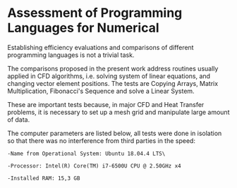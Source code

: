 # Assessment of Programming Languages for Numerical
Establishing efficiency evaluations and comparisons of different programming languages is not a trivial task.

The comparisons proposed in the present work address routines usually applied in CFD algorithms, i.e. solving system of linear equations, and changing vector element positions. The tests are Copying Arrays, Matrix Multiplication, Fibonacci's Sequence and solve a Linear System.

These are important tests because, in major CFD and Heat Transfer problems, it is necessary to set up a mesh grid and manipulate large amount of data.

The computer parameters are listed below, all tests were done in isolation so that there was no interference from third parties in the speed:

    -Name from Operational System: Ubuntu 18.04.4 LTS\

    -Processor: Intel(R) Core(TM) i7-6500U CPU @ 2.50GHz x4

    -Installed RAM: 15,3 GB 



